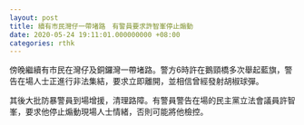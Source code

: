 ```yaml
---
layout: post
title: 續有市民灣仔一帶堵路　有警員要求許智峯停止煽動
date: 2020-05-24 19:11:01.000000000 +08:00
categories: rthk
---
```


傍晚繼續有市民在灣仔及銅鑼灣一帶堵路。警方6時許在鵝頸橋多次舉起藍旗，警告在場人士正進行非法集結，要求立即離開，並相信曾經發射胡椒球彈。

其後大批防暴警員到場增援，清理路障。有警員警告在場的民主黨立法會議員許智峯，要求他停止煽動現場人士情緒，否則可能將他檢控。
